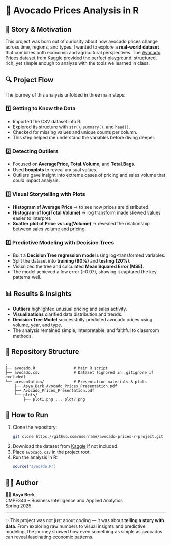 # 🥑 Avocado Prices Analysis in R

## 📖 Story & Motivation
This project was born out of curiosity about how avocado prices change across time, regions, and types. I wanted to explore a **real-world dataset** that combines both economic and agricultural perspectives. The [Avocado Prices dataset](https://www.kaggle.com/datasets/neuromusic/avocado-prices) from Kaggle provided the perfect playground: structured, rich, yet simple enough to analyze with the tools we learned in class.

## 🔍 Project Flow
The journey of this analysis unfolded in three main steps:

### 1️⃣ Getting to Know the Data
- Imported the CSV dataset into R.
- Explored its structure with `str()`, `summary()`, and `head()`.
- Checked for missing values and unique counts per column.
- This step helped me understand the variables before diving deeper.

### 2️⃣ Detecting Outliers
- Focused on **AveragePrice**, **Total.Volume**, and **Total.Bags**.
- Used **boxplots** to reveal unusual values.
- Outliers gave insight into extreme cases of pricing and sales volume that could impact analysis.

### 3️⃣ Visual Storytelling with Plots
- **Histogram of Average Price** → to see how prices are distributed.
- **Histogram of log(Total Volume)** → log transform made skewed values easier to interpret.
- **Scatter plot of Price vs Log(Volume)** → revealed the relationship between sales volume and pricing.

### 4️⃣ Predictive Modeling with Decision Trees
- Built a **Decision Tree regression model** using log-transformed variables.
- Split the dataset into **training (80%)** and **testing (20%)**.
- Visualized the tree and calculated **Mean Squared Error (MSE)**.
- The model achieved a low error (~0.07), showing it captured the key patterns well.

## 📊 Results & Insights
- **Outliers** highlighted unusual pricing and sales activity.
- **Visualizations** clarified data distribution and trends.
- **Decision Tree Model** successfully predicted avocado prices using volume, year, and type.
- The analysis remained simple, interpretable, and faithful to classroom methods.

## 📂 Repository Structure
```
.
├── avocado.R                 # Main R script
├── avocado.csv               # Dataset (ignored in .gitignore if excluded)
└── presentation/             # Presentation materials & plots
    ├── Asya_Berk_Avocado_Prices_Presentation.pdf
    ├── Avocado_Prices_Presentation.pdf
    └── plots/
        ├── plot1.png ... plot7.png
```

## 🚀 How to Run
1. Clone the repository:
   ```bash
   git clone https://github.com/username/avocado-prices-r-project.git
   ```
2. Download the dataset from [Kaggle](https://www.kaggle.com/datasets/neuromusic/avocado-prices) if not included.
3. Place `avocado.csv` in the project root.
4. Run the analysis in R:
   ```R
   source("avocado.R")
   ```

## 🙋‍♀️ Author
👩‍💻 **Asya Berk**  
CMPE343 – Business Intelligence and Applied Analytics  
Spring 2025  

---

✨ This project was not just about coding — it was about **telling a story with data**. From exploring raw numbers to visual insights and predictive modeling, the journey showed how even something as simple as avocados can reveal fascinating economic patterns.

